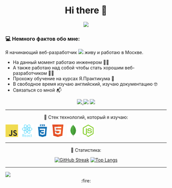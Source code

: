 <div align="center">
  <h1>Hi there 👋</h1>
</div>

<div align="center">
  <img src="https://media.giphy.com/media/vzO0Vc8b2VBLi/giphy.gif" max-width="450" max-height="337"/>
</div>

### :computer: Нeмного фактов обо мне:
Я начинающий веб-разработчик <img src="https://media.giphy.com/media/zOvBKUUEERdNm/giphy.gif" width="30"> живу и работаю в Москве.
- На данный момент работаю инженером :office_worker:
- А также работаю над собой чтобы стать хорошим веб-разработчиком :student:
- Прохожу обучение на курсах Я.Практикума :scroll:
- В свободное время изучаю английский, изучаю документацию :nerd_face:
- Связаться со мной :mailbox_with_mail:

<div id="badges" align="center">
  <a href="https://www.linkedin.com/in/sergei-shabanov-018914244/">
    <img src="https://img.shields.io/badge/LinkedIn-blue?style=for-the-badge&logo=linkedin&logoColor=white">
  </a>
  <img src="https://img.shields.io/badge/telegram-%40Sergey__Shabanov-blue?style=for-the-badge&logo=telegram">
  <img src="https://img.shields.io/badge/email-%20sergey__shabanov%40me.com-blue?style=for-the-badge&logo=apple""
</div>

---

:toolbox: Cтек технологий, который я изучаю:
<div align="left">
  <img src="https://github.com/devicons/devicon/blob/master/icons/javascript/javascript-original.svg" title="JavaScript" alt="JavaScript" width="40" height="40"/>&nbsp;
  <img src="https://github.com/devicons/devicon/blob/master/icons/react/react-original-wordmark.svg" title="React" alt="React" width="40" height="40"/>&nbsp;
  <img src="https://github.com/devicons/devicon/blob/master/icons/css3/css3-plain-wordmark.svg"  title="CSS3" alt="CSS" width="40" height="40"/>&nbsp;
  <img src="https://github.com/devicons/devicon/blob/master/icons/html5/html5-original.svg" title="HTML5" alt="HTML" width="40" height="40"/>&nbsp;
  <img src="https://github.com/devicons/devicon/blob/master/icons/mongodb/mongodb-original.svg" title="Mongo" alt="Mongo" width="40" height="40"/>&nbsp;
  <img src="https://github.com/devicons/devicon/blob/master/icons/nodejs/nodejs-original.svg" title="NodeJs" alt="NodeJs" width="40" height="40"/>&nbsp;
</div>

---

:stars: Статистика:

[![GitHub Streak](http://github-readme-streak-stats.herokuapp.com?user=sergeishabanov1989&theme=dark&background=000000)](https://git.io/streak-stats)
[![Top Langs](https://github-readme-stats.vercel.app/api/top-langs/?username=sergeishabanov1989&layout=compact&theme=vision-friendly-dark)](https://github.com/anuraghazra/github-readme-stats)

---

<div id="footer" align="left">
  <img src="https://media.giphy.com/media/13FrpeVH09Zrb2/giphy.gif" width="100"/>
</div>
:fire:
